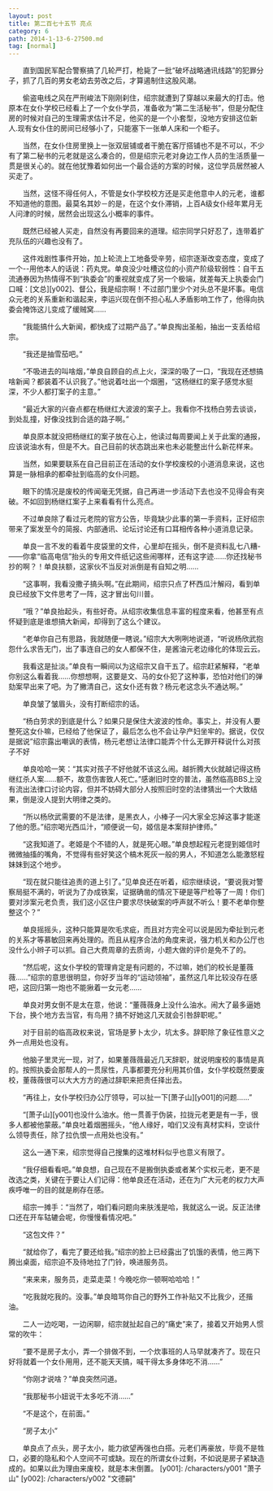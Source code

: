 ```yaml
---
layout: post
title: 第二百七十五节 亮点
category: 6
path: 2014-1-13-6-27500.md
tag: [normal]
---
```


　　直到国民军配合警察搞了几轮严打，枪毙了一批“破坏战略通讯线路”的犯罪分子，抓了几百的男女老幼去劳改之后，才算遏制住这股风潮。

　　偷盗电线之风在严刑峻法下刚刚刹住，绍宗就遭到了穿越以来最大的打击。他原本在女仆学校已经看上了一个女仆学员，准备收为“第二生活秘书”，但是分配住房的时候对自己的生理需求估计不足，他买的是一个小套型，没地方安排这位新人.现有女仆住的房间已经够小了，只能塞下一张单人床和一个柜子。

　　当然，在女仆住房里换上一张双层铺或者干脆在客厅搭铺也不是不可以，不少有了第二秘书的元老就是这么凑合的，但是绍宗元老对身边工作人员的生活质量一贯是很关心的。就在他犹豫着如何出一个最合适的方案的时候，这位学员居然被人买走了。

　　当然，这怪不得任何人，不管是女仆学校校方还是买走他意中人的元老，谁都不知道他的意图。最莫名其妙－的是，在这个女仆滞销，上百A级女仆经年累月无人问津的时候，居然会出现这么小概率的事件。

　　既然已经被人买走，自然没有再要回来的道理。绍宗同学只好忍了，连带着扩充队伍的兴趣也没有了。

　　这件戏剧性事件开始，加上轮流上工地备受辛劳，绍宗逐渐改变态度，变成了一个--用他本人的话说：药丸党。单良没少吐槽这位的小资产阶级软弱性：自干五流通券因为热情得不到“执委会”的重视就变成了另一个极端，就差每天上执委会门口喊：[文总][y002]、督公，我是绍宗啊！不过部门里少个对头总不是坏事。电信众元老的关系重新和谐起来，李运兴现在倒不担心私人矛盾影响工作了，他得向执委会掩饰这儿变成了缓贼窝……

　　“我能搞什么大新闻，都快成了过期产品了。”单良掏出圣船，抽出一支丢给绍宗。

　　“我还是抽雪茄吧。”

　　“不吸进去的叫啥烟，”单良自顾自的点上火，深深的吸了一口，“我现在还想搞啥新闻？都装着不认识我了。”他说着吐出一个烟圈，“这杨继红的案子感觉水挺深，不少人都打案子的主意。”

　　“最近大家的兴奋点都在杨继红大波波的案子上。我看你不找杨白劳去谈谈，到处乱撞，好像没找到合适的路子啊。”

　　单良原本就没把杨继红的案子放在心上，他读过每周要闻上关于此案的通报，应该说油水有，但是不大。自己目前的状态跳出来也未必能整出什么新花样来。

　　当然，如果要联系在自己目前正在活动的女仆学校废校的小道消息来说，这也算是一脉相承的都牵扯到临高的女仆问题。

　　眼下的情况是废校的传闻毫无凭据，自己再进一步活动下去也没不见得会有突破。不如回到杨继红案子上来看看有什么亮点。

　　不过单良除了看过元老院的官方公告，毕竟缺少此事的第一手资料，正好绍宗带来了案发至今的简报、内部通讯、论坛讨论还有口耳相传各种小道消息记录。

　　单良一言不发的看着牛皮袋里的文件，心里却在摇头，倒不是资料乱七八糟-——你拿“临高电信”抬头的专用文件纸记这些闹哪样，还有这字迹……你还找秘书抄的啊？！单良扶额，这家伙不当反对派倒是有自知之明……

　　“这事啊，我看没撒子搞头啊。”在此期间，绍宗只点了杯西瓜汁解闷，看到单良已经放下文件思考了一阵，这才冒出句川普。

　　“哦？”单良抬起头，有些好奇。从绍宗收集信息丰富的程度来看，他甚至有点怀疑到底是谁想搞大新闻，却得到了这么个建议。

　　“老单你自己有思路，我就随便一瞎说。”绍宗大大咧咧地说道，“听说杨欣武抱怨什么求告无门，出了事连自己的女人都保不住，是酱油元老边缘化的体现云云。

　　我看这是扯淡。”单良有一瞬间以为这绍宗又自干五了。绍宗赶紧解释，“老单你别这么看着我……你想想啊，这要是文、马的女仆犯了这种事，恐怕对他们的弹劾案早出来了吧。为了撇清自己，这女仆还有救？杨元老这念头不通达啊。”

　　单良皱了皱眉头，没有打断绍宗的话。

　　“杨白劳求的到底是什么？如果只是保住大波波的性命。事实上，并没有人要整死这女仆嘛，已经给了他保证了，最后怎么也不会让孕产妇坐牢的。据说，仅仅是据说”绍宗露出嘲讽的表情，杨元老想让法律口能弄个什么无罪开释说什么对孩子不好

　　单良哈哈一笑：“其实对孩子不好他就不该这么闹。越折腾大伙就越记得这杨继红杀人案……额不，故意伤害致人死亡。”感谢旧时空的普法，虽然临高BBS上没有流出法律口讨论内容，但并不妨碍大部分人按照旧时空的法律猜出一个大致结果，倒是没人提到大明律之类的。

　　“所以杨欣武需要的不是法律，是黑衣人，小棒子一闪大家全忘掉这事才能遂了他的愿。”绍宗喝光西瓜汁，“顺便说一句，姬信是本案辩护律师。”

　　“这我知道了。老姬是个不错的人，就是死心眼。”单良想起程元老提到姬信时微微抽搐的嘴角，不觉得有些好笑这个槁木死灰一般的男人，不知道怎么能激怒程妹妹到这个地步。

　　“现在就只能往追责的道上引了。”见单良还在听着，绍宗继续说，“要说我对警察局挺不满的，听说为了办成铁案，证据确凿的情况下硬是等尸检等了一周！你们要对涉案元老负责，我们这小区住户要求尽快破案的呼声就不听么！要不老单你整整这个？”

　　单良摇摇头，这种只能算是吹毛求疵，而且对方完全可以说是因为牵扯到元老的关系才等慕敏回来再处理的。而且从程序合法的角度来说，强力机关和办公厅也没什么小辫子可以抓。自己大费周章的去质询，小题大做的评价是免不了的。

　　“然后呢，这女仆学校的管理肯定是有问题的，不过嘛，她们的校长是董薇薇……”绍宗的意思很明显，你好歹当年的“运动领袖”，虽然这几年比较没存在感吧，这回归第一炮也不能揪着一女元老……

　　单良对男女倒不是太在意，他说：“董薇薇身上没什么油水。闹大了最多逼她下台，换个地方去当官，有鸟用？搞不好她这几天就会引咎辞职呢。”

　　对于目前的临高政权来说，官场是萝卜太少，坑太多。辞职除了象征性意义之外一点用处也没有。

　　他脑子里灵光一现，对了，如果董薇薇最近几天辞职，就说明废校的事情是真的。按照执委会那帮人的一贯尿性，凡事都要充分利用其价值，女仆学校既然要废校，董薇薇很可以大大方方的通过辞职来把责任择出去。

　　“再往上，女仆学校归办公厅领导，可以扯一下[萧子山][y001]的问题……”

　　“[萧子山][y001]也没什么油水。他一贯善于伪装，拉拢元老更是有一手，很多人都被他蒙蔽。”单良吐着烟圈摇头，“他人缘好，咱们又没有真材实料，空谈什么领导责任，除了拉仇恨一点用处也没有。”

　　这么一通下来，绍宗觉得自己搜集的这堆材料似乎也意义有限了。

　　“我仔细看看吧。”单良想，自己现在不是搬倒执委或者某个实权元老，更不是改选之类，关键在于要让人们记得：他单良还在活动，还在为广大元老的权力大声疾呼唯一的目的就是刷存在感。

　　绍宗一摊手：“当然了，咱们看问题向来肤浅是哈，我就这么一说。反正法律口还在开车轱辘会呢，你慢慢看情况吧。”

　　“这包文件？”

　　“就给你了，看完了要还给我。”绍宗的脸上已经露出了饥饿的表情，他三两下腾出桌面，绍宗迫不及待地拉了门铃，唤进服务员。

　　“来来来，服务员，走菜走菜！今晚吃你一顿啊哈哈哈！”

　　“吃我就吃我的。没事。”单良暗骂你自己的野外工作补贴又不比我少，还揩油。

　　二人一边吃喝，一边闲聊，绍宗就扯起自己的“痛史”来了，接着又开始男人惯常的吹牛：

　　“要不是房子太小，弄一个排做不到，一个炊事班的人马早就凑齐了。现在只好将就着一个女仆用用，还不能天天搞，喊干得太多身体吃不消……”

　　“你刚才说啥？”单良突然问道。

　　“我那秘书小妞说干太多吃不消……”

　　“不是这个，在前面。”

　　“房子太小”

　　单良点了点头，房子太小，能力欲望再强也白搭。元老们再豪放，毕竟不是牲口，必要的隐私和个人空间不可或缺。现在的所谓女仆过剩，不如说是房子紧缺造成的。如果以此为理由来废校，就是本末倒置。
[y001]: /characters/y001 "萧子山"
[y002]: /characters/y002 "文德嗣"
